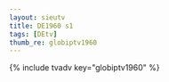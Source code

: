```yaml
--- 
layout: sieutv
title: DE1960 s1
tags: [DEtv]
thumb_re: globiptv1960
---
```

{% include tvadv key="globiptv1960" %} 
